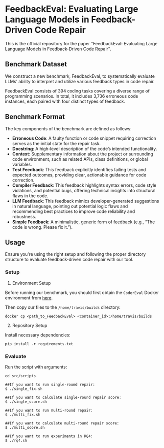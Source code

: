 # FeedbackEval: Evaluating Large Language Models in Feedback-Driven Code Repair

This is the official repository for the paper "FeedbackEval: Evaluating Large Language Models in Feedback-Driven Code
Repair".

## Benchmark Dataset

We construct a new benchmark, FeedbackEval, to systematically evaluate LLMs’ ability to interpret and
utilize various feedback types in code repair.

FeedbackEval consists of 394 coding tasks covering a diverse range of programming scenarios. In total, it includes 3,736
erroneous code instances, each paired with four distinct types of
feedback.

## Benchmark Format

The key components of the benchmark are defined as follows:

* **Erroneous Code**: A faulty function or code snippet requiring
  correction serves as the initial state for the repair task.
* **Docstring**: A high-level description of the code’s intended functionality.
* **Context**: Supplementary information about the project or surrounding code environment, such as related APIs, class
  definitions, or global variables.
* **Test Feedback**: This feedback explicitly identifies failing tests and expected outcomes,
  providing clear, actionable guidance for code correction.
* **Compiler Feedback**: This feedback highlights syntax errors, code style violations,
  and potential bugs, offering technical insights into structural
  flaws in the code.
* **LLM Feedback**: This feedback mimics developer-generated suggestions in natural language, pointing out potential logic
  flaws and recommending
  best practices to improve code reliability and robustness.
* **Simple Feedback**: A minimalistic, generic form of feedback
  (e.g., “The code is wrong. Please fix it.”).

## Usage

Ensure you're using the right setup and following the proper directory structure to evaluate feedback-driven code repair
with our tool.

### Setup

1. Environment Setup

Before running our benchmark, you should first obtain the `CoderEval` Docker environment from [here](https://github.com/CoderEval/CoderEval).

Then copy our files to the `/home/travis/builds` directory:
```
docker cp <path_to_FeedbackEval> <container_id>:/home/travis/builds
```



2. Repository Setup

Install necessary dependencies:
```
pip install -r requirements.txt
```

### Evaluate

Run the script with arguments:
```
cd src/scripts

##If you want to run single-round repair:
$ ./single_fix.sh

##If you want to calculate single-round repair score:
$ ./single_score.sh

##If you want to run multi-round repair:
$ ./multi_fix.sh

##If you want to calculate multi-round repair score:
$ ./multi_score.sh

##If you want to run experiments in RQ4:
$ ./rq4.sh
```